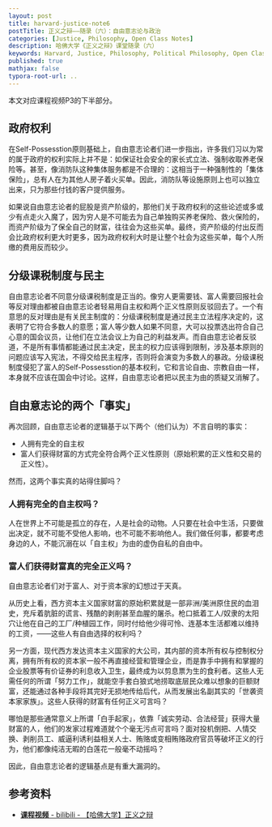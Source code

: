 ```yaml
---
layout: post
title: harvard-justice-note6
postTitle: 正义之辩——随录（六）：自由意志论与政治
categories: [Justice, Philosophy, Open Class Notes]
description: 哈佛大学《正义之辩》课堂随录（六）
keywords: Harvard, Justice, Philosophy, Political Philosophy, Open Class Notes
published: true
mathjax: false
typora-root-url: ..
---
```


本文对应课程视频P3的下半部分。

## 政府权利

在Self-Possesstion原则基础上，自由意志论者们进一步指出，许多我们习以为常的属于政府的权利实际上并不是：如保证社会安全的家长式立法、强制收取养老保险等。甚至，像消防队这种集体服务都是不合理的：这相当于一种强制性的「集体保险」，总有人在为其他人房子着火买单。因此，消防队等设施原则上也可以独立出来，只为那些付钱的客户提供服务。

如果说自由意志论者的屁股是资产阶级的，那他们关于政府权利的这些论述或多或少有点走火入魔了，因为穷人是不可能去为自己单独购买养老保险、救火保险的，而资产阶级为了保全自己的财富，往往会为这些买单。最终，资产阶级的付出反而会比政府权利更大时更多，因为政府权利大时是让整个社会为这些买单，每个人所缴的费用反而较少。

## 分级课税制度与民主

自由意志论者不同意分级课税制度是正当的。像穷人更需要钱、富人需要回报社会等反对理由都被自由意志论者轻易用自主权和两个正义性原则反驳回去了。一个有意思的反对理由是有关民主制度的：分级课税制度是通过民主立法程序决定的，这表明了它符合多数人的意愿；富人等少数人如果不同意，大可以投票选出符合自己心意的国会议员，让他们在立法会议上为自己的利益发声。而自由意志论者反驳道，不是所有事情都能通过民主决定，民主的权力应该得到限制，涉及基本原则的问题应该写入宪法，不得交给民主程序，否则将会演变为多数人的暴政。分级课税制度侵犯了富人的Self-Possesstion的基本权利，它和言论自由、宗教自由一样，本身就不应该在国会中讨论。这样，自由意志论者把以民主为由的质疑又消解了。

## 自由意志论的两个「事实」

再次回顾，自由意志论者的逻辑基于以下两个（他们认为）不言自明的事实：

- 人拥有完全的自主权
- 富人们获得财富的方式完全符合两个正义性原则（原始积累的正义性和交易的正义性）。

然而，这两个事实真的站得住脚吗？

### 人拥有完全的自主权吗？

人在世界上不可能是孤立的存在，人是社会的动物。人只要在社会中生活，只要做出决定，就不可能不受他人影响，也不可能不影响他人。我们做任何事，都要考虑身边的人，不能沉溺在以「自主权」为由的虚伪自私的自由中。

### 富人们获得财富真的完全正义吗？

自由意志论者们对于富人、对于资本家的幻想过于天真。

从历史上看，西方资本主义国家财富的原始积累就是一部非洲/美洲原住民的血泪史，充斥着肮脏的谎言、残酷的剥削甚至血腥的屠杀。枪口抵着工人/奴隶的太阳穴让他在自己的工厂/种植园工作，同时付给他少得可怜、连基本生活都难以维持的工资，——这些人有自由选择的权利吗？

另一方面，现代西方发达资本主义国家的大公司，其内部的资本所有权与控制权分离，拥有所有权的资本家一般不再直接经营和管理企业，而是靠手中拥有和掌握的企业股票等有价证券的利息收入卫生，最终成为以剪息票为生的食利者。这些人无需任何的所谓「努力工作」，就能空手套白狼式地捞取底层民众难以想象的巨额财富，还能通过各种手段将其完好无损地传给后代，从而发展出名副其实的「世袭资本家家族」。这些人获得的财富有任何正义可言吗？

哪怕是那些通常意义上所谓「白手起家」，依靠「诚实劳动、合法经营」获得大量财富的人，他们的发家过程难道就个个毫无污点可言吗？面对投机倒把、人情交换、剥削员工、威逼利诱利益相关人士、贿赂或变相贿赂政府官员等破坏正义的行为，他们都像纯洁无暇的白莲花一般毫不动摇吗？

因此，自由意志论者的逻辑基点是有重大漏洞的。

## 参考资料

- [**课程视频** - bilibili - 【哈佛大学】正义之辩](https://www.bilibili.com/video/BV1jZ4y1x7SL)
